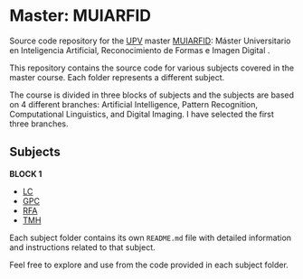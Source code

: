 # Master: MUIARFID

Source code repository for the [UPV](https://www.upv.es/) master [MUIARFID](https://www.upv.es/titulaciones/MUIARFID/): Máster Universitario en Inteligencia Artificial, Reconocimiento de Formas e Imagen Digital .

This repository contains the source code for various subjects covered in the master course. Each folder represents a different subject.

The course is divided in three blocks of subjects and the subjects are based on 4 different branches: Artificial Intelligence, Pattern Recognition, Computational Linguistics, and Digital Imaging. I have selected the first three branches.

## Subjects
**BLOCK 1**
- [LC](LC/README.md)
- [GPC](GPC/README.md)
- [RFA](RFA/README.md)
- [TMH](TMH/README.md)

Each subject folder contains its own `README.md` file with detailed information and instructions related to that subject.

Feel free to explore and use from the code provided in each subject folder.
